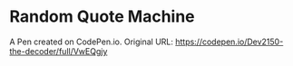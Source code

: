 # Random Quote Machine

A Pen created on CodePen.io. Original URL: https://codepen.io/Dev2150-the-decoder/full/VwEQgjy


